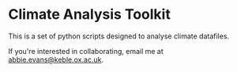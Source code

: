# Climate Analysis Toolkit

This is a set of python scripts designed to analyse climate datafiles.

If you're interested in collaborating, email me at abbie.evans@keble.ox.ac.uk.
